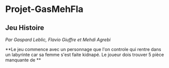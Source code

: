 # Projet-GasMehFla
## Jeu Histoire
*Par Gaspard Leblic, Flavio Giuffre et Mehdi Agrebi*

**Le jeu commence avec un personnage que l'on controle qui rentre dans un labyrinte car sa femme s'est faite kidnapé. Le joueur dois trouver 5 pièce manquante de **
